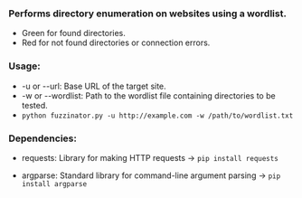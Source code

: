 ### Performs directory enumeration on websites using a wordlist.
- Green for found directories.
- Red for not found directories or connection errors.

### Usage:
- -u or --url: Base URL of the target site.
- -w or --wordlist: Path to the wordlist file containing directories to be tested.
- `python fuzzinator.py -u http://example.com -w /path/to/wordlist.txt`

### Dependencies:
- requests: Library for making HTTP requests -> `pip install requests`

- argparse: Standard library for command-line argument parsing -> `pip install argparse`
